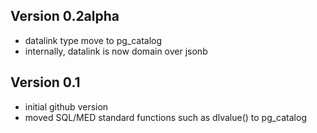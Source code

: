Version 0.2alpha
-----------
- datalink type move to pg_catalog
- internally, datalink is now domain over jsonb

Version 0.1
-----------
- initial github version
- moved SQL/MED standard functions such as dlvalue() to pg_catalog
